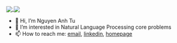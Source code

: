 

<a href="https://github.com/anuraghazra/github-readme-stats">
  <img align="center" src="https://github-readme-stats.vercel.app/api?username=anhtunguyen98&show_icons=true&theme=dracula" />
</a>
<a href="https://github.com/anuraghazra/convoychat">
  <img align="center" src="https://github-readme-stats.vercel.app/api/top-langs/?username=anhtunguyen98&hide=html,css&layout=compact&theme=dracula" />
</a>

- 👋 Hi, I’m Nguyen Anh Tu
- 👀 I’m interested in Natural Language Processing core problems
- 📫 How to reach me: [email](anhtunguyen446@gmail.com), [linkedin](https://www.linkedin.com/in/tuna-ptit/), [homepage](anhtunguyen98.github.io)
